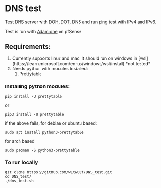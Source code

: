 # DNS test

Test DNS server with DOH, DOT, DNS and run ping test with IPv4 and IPv6.

Test is run with [Adam:one](https://adamnet.works/) on pfSense

## Requirements:
<ol>
 <li>Currently supports linux and mac. It should run on windows in [wsl](https://learn.microsoft.com/en-us/windows/wsl/install) *not tested*
<li> Needs python with modules installed:
   <ol>
     <li>Prettytable</li>
   </ol>
</ol>


### Installing python modules:
```
pip install -U prettytable
```
or
```
pip3 install -U prettytable
```
if the above fails,
for debian or ubuntu based:
```
sudo apt install python3-prettytable
```
for arch based
```
sudo pacman -S python3-prettytable
```

### To run locally
```
git clone https://github.com/w1tw0lf/DNS_test.git
cd DNS_test/
./dns_test.sh
```
